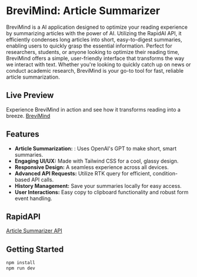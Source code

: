 
# BreviMind: Article Summarizer

BreviMind is a AI application designed to optimize your reading experience by summarizing articles with the power of AI. Utilizing the RapidAI API, it efficiently condenses long articles into short, easy-to-digest summaries, enabling users to quickly grasp the essential information. Perfect for researchers, students, or anyone looking to optimize their reading time, BreviMind offers a simple, user-friendly interface that transforms the way we interact with text. Whether you're looking to quickly catch up on news or conduct academic research, BreviMind is your go-to tool for fast, reliable article summarization.

## Live Preview
Experience BreviMind in action and see how it transforms reading into a breeze. [BreviMind](https://comforting-kleicha-90f752.netlify.app/)

## Features
- **Article Summarization:** : Uses OpenAI's GPT to make short, smart summaries.
- **Engaging UI/UX:** Made with Tailwind CSS for a cool, glassy design.
- **Responsive Design:** A seamless experience across all devices.
- **Advanced API Requests:** Utilize RTK query for efficient, condition-based API calls.
- **History Management:** Save your summaries locally for easy access.
- **User Interactions:** Easy copy to clipboard functionality and robust form event handling.

## RapidAPI
  [ Article Summarizer API](https://rapidapi.com/restyler/api/article-extractor-and-summarizer)

## Getting Started

```bash
npm install
npm run dev
```


